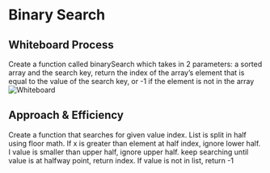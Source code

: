 # Binary Search

## Whiteboard Process
Create a function called binarySearch which takes in 2 parameters: a sorted array and the search key, return the index of the array’s element that is equal to the value of the search key, or -1 if the element is not in the array
![Whiteboard](/code3.jpg)


## Approach & Efficiency
Create a function that searches for given value index. List is split in half using floor math. If x is greater than element at half index, ignore lower half. I value is smaller than upper half, ignore upper half. keep searching until value is at halfway point, return index. If value is not in list, return -1
